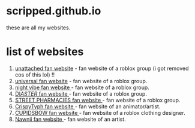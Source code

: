 # scripped.github.io

these are all my websites.

# list of websites
1. <a href="https://scripped.github.io/unattached/">unattached fan website</a> - fan website of a roblox group (i got removed cos of this lol) !!
2. <a href="https://scripped.github.io/universal/">universal fan website</a> - fan website of a roblox group.
3. <a href="https://scripped.github.io/nightvibe/">night vibe fan website </a> - fan website of a roblox group.
4. <a href="https://scripped.github.io/disasters/">DI$ASTER$ fan website </a> - fan website of a roblox group.
5. <a href="https://scripped.github.io/streetpharmacies/">STREET PHARMACIES fan website </a> - fan website of a roblox group.
6. <a href="https://scripped.github.io/typh/">CrispyTyph fan website </a> - fan website of an animator/artist.
7. <a href="https://scripped.github.io/cupidsbow/">CUPIDSBOW fan website </a> - fan website of a roblox clothing designer.
8. <a href="https://scripped.github.io/nawnii/">Nawnii fan website </a> - fan website of an artist.
